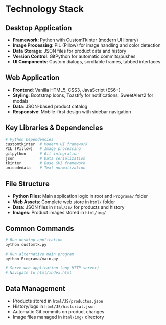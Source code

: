 # Technology Stack

## Desktop Application
- **Framework**: Python with CustomTkinter (modern UI library)
- **Image Processing**: PIL (Pillow) for image handling and color detection
- **Data Storage**: JSON files for product data and history
- **Version Control**: GitPython for automatic commits/pushes
- **UI Components**: Custom dialogs, scrollable frames, tabbed interfaces

## Web Application
- **Frontend**: Vanilla HTML5, CSS3, JavaScript (ES6+)
- **Styling**: Bootstrap Icons, Toastify for notifications, SweetAlert2 for modals
- **Data**: JSON-based product catalog
- **Responsive**: Mobile-first design with sidebar navigation

## Key Libraries & Dependencies
```python
# Python Dependencies
customtkinter  # Modern UI framework
PIL (Pillow)   # Image processing
gitpython      # Git integration
json           # Data serialization
tkinter        # Base GUI framework
unicodedata    # Text normalization
```

## File Structure
- **Python Files**: Main application logic in root and `Programa/` folder
- **Web Assets**: Complete web store in `html/` folder
- **Data**: JSON files in `html/JS/` for products and history
- **Images**: Product images stored in `html/img/`

## Common Commands
```bash
# Run desktop application
python customtk.py

# Run alternative main program
python Programa/main.py

# Serve web application (any HTTP server)
# Navigate to html/index.html
```

## Data Management
- Products stored in `html/JS/productos.json`
- History/logs in `html/JS/historial.json`
- Automatic Git commits on product changes
- Image files managed in `html/img/` directory